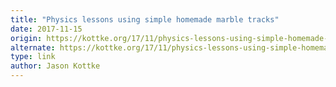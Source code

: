 ```yaml
---
title: "Physics lessons using simple homemade marble tracks"
date: 2017-11-15
origin: https://kottke.org/17/11/physics-lessons-using-simple-homemade-marble-tracks
alternate: https://kottke.org/17/11/physics-lessons-using-simple-homemade-marble-tracks
type: link
author: Jason Kottke
---
```


